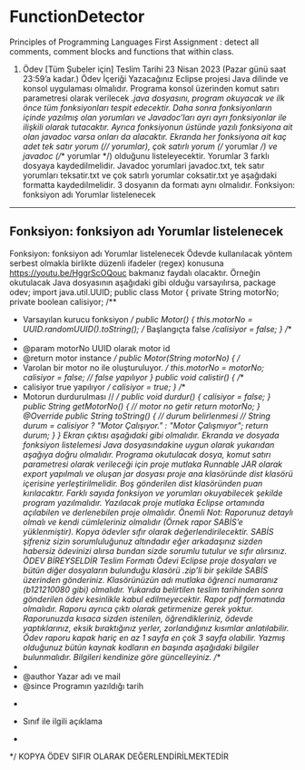 # FunctionDetector
Principles of Programming Languages First Assignment : detect all comments, comment blocks and functions that within class.
1. Ödev [Tüm Şubeler için]
Teslim Tarihi
23 Nisan 2023 (Pazar günü saat 23:59’a kadar.)
Ödev İçeriği
Yazacağınız Eclipse projesi Java dilinde ve konsol uygulaması olmalıdır. 
Programa konsol üzerinden komut satırı parametresi olarak verilecek *.java dosyasını, program 
okuyacak ve ilk önce tüm fonksiyonları tespit edecektir. Daha sonra fonksiyonların içinde yazılmış 
olan yorumları ve Javadoc’ları ayrı ayrı fonksiyonlar ile ilişkili olarak tutacaktır. Ayrıca fonksiyonun 
üstünde yazılı fonksiyona ait olan javadoc varsa onları da alacaktır. Ekranda her fonksiyona ait kaç 
adet tek satır yorum (// yorumlar), çok satırlı yorum (/* yorumlar */) ve javadoc (/** yorumlar */)
olduğunu listeleyecektir. Yorumlar 3 farklı dosyaya kaydedilmelidir. Javadoc yorumlari javadoc.txt, 
tek satır yorumları teksatir.txt ve çok satırlı yorumlar coksatir.txt ye aşağıdaki formatta 
kaydedilmelidir. 3 dosyanın da formatı aynı olmalıdır.
Fonksiyon: fonksiyon adı
Yorumlar listelenecek
-----------------------------------------
Fonksiyon: fonksiyon adı
Yorumlar listelenecek
-----------------------------------------
Fonksiyon: fonksiyon adı
Yorumlar listelenecek
Ödevde kullanılacak yöntem serbest olmakla birlikte düzenli ifadeler (regex) konusuna
https://youtu.be/HggrScOQouc bakmanız faydalı olacaktır.
Örneğin okutulacak Java dosyasının aşağıdaki gibi olduğu varsayılırsa,
package odev;
import java.util.UUID;
public class Motor {
private String motorNo;
private boolean calisiyor;
/**
* Varsayılan kurucu fonksiyon
*/
public Motor() {
this.motorNo = UUID.randomUUID().toString(); 
/* Başlangıçta false */calisiyor = false;
}
/**
* 
* @param motorNo UUID olarak motor id
* @return motor instance
*/
public Motor(String motorNo) {
/*
* Varolan bir motor no ile oluşturuluyor.
*/
this.motorNo = motorNo;
calisiyor = false; // false yapılıyor
}
public void calistir() {
/**
* calisiyor true yapılıyor
*/
calisiyor = true;
}
/**
* Motorun durdurulması //
*/
public void durdur() {
calisiyor = false;
}
public String getMotorNo() {
// motor no getir
return motorNo;
}
@Override
public String toString() {
// durum belirlenmesi //
String durum = calisiyor ? "Motor Çalışıyor." : "Motor Çalışmıyor";
return durum;
}
}
Ekran çıktısı aşağıdaki gibi olmalıdır. Ekranda ve dosyada fonksiyon listelemesi Java dosyasındakine 
uygun olarak yukarıdan aşağıya doğru olmalıdır.
Programa okutulacak dosya, komut satırı parametresi olarak verileceği için proje mutlaka Runnable 
JAR olarak export yapılmalı ve oluşan jar dosyası proje ana klasöründe dist klasörü içerisine
yerleştirilmelidir. Boş gönderilen dist klasöründen puan kırılacaktır.
Farklı sayıda fonksiyon ve yorumları okuyabilecek şekilde program yazılmalıdır.
Yazılacak proje mutlaka Eclipse ortamında açılabilen ve derlenebilen proje olmalıdır.
Önemli Not: Raporunuz detaylı olmalı ve kendi cümleleriniz olmalıdır (Örnek rapor
SABİS’e yüklenmiştir). Kopya ödevler sıfır olarak değerlendirilecektir. SABİS şifreniz sizin 
sorumluluğunuz altındadır eğer arkadaşınız sizden habersiz ödevinizi alırsa bundan sizde 
sorumlu tutulur ve sıfır alırsınız.
ÖDEV BİREYSELDİR
Teslim Formatı
Ödevi Eclipse proje dosyaları ve bütün diğer dosyaların bulunduğu klasörü .zip’li bir şekilde SABİS
üzerinden gönderiniz. Klasörünüzün adı mutlaka öğrenci numaranız (b121210080 gibi) olmalıdır.
Yukarıda belirtilen teslim tarihinden sonra gönderilen ödev kesinlikle kabul edilmeyecektir.
Rapor pdf formatında olmalıdır. Raporu ayrıca çıktı olarak getirmenize gerek yoktur. Raporunuzda 
kısaca sizden istenilen, öğrendikleriniz, ödevde yaptıklarınız, eksik bıraktığınız yerler, zorlandığınız 
kısımlar anlatılabilir. Ödev raporu kapak hariç en az 1 sayfa en çok 3 sayfa olabilir.
Yazmış olduğunuz bütün kaynak kodların en başında aşağıdaki bilgiler bulunmalıdır. Bilgileri 
kendinize göre güncelleyiniz.
/**
*
* @author Yazar adı ve mail
* @since Programın yazıldığı tarih
* <p>
* Sınıf ile ilgili açıklama
* </p>
*/
KOPYA ÖDEV SIFIR OLARAK DEĞERLENDİRİLMEKTEDİR
